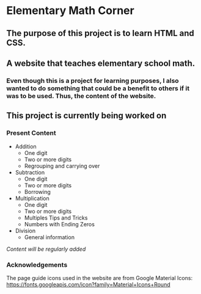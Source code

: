 # Elementary Math Corner

## The purpose of this project is to learn HTML and CSS.
## A website that teaches elementary school math.
### Even though this is a project for learning purposes, I also wanted to do something that could be a benefit to others if it was to be used. Thus, the content of the website.
## This project is currently being worked on

### Present Content

* Addition
  * One digit
  * Two or more digits
  * Regrouping and carrying over
* Subtraction
  * One digit
  * Two or more digits 
  * Borrowing
* Multiplication
  * One digit
  * Two or more digits
  * Multiples Tips and Tricks
  * Numbers with Ending Zeros
* Division
  * General information

*Content will be regularly added*

### Acknowledgements 
The page guide icons used in the website are from Google Material Icons: https://fonts.googleapis.com/icon?family=Material+Icons+Round